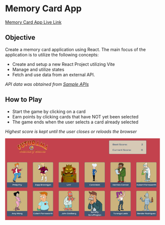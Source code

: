 # Memory Card App

[Memory Card App Live Link](https://memory-card-app-94p.pages.dev/)

## Objective

Create a memory card application using React. The main focus of the application is to utilize the following concepts:

- Create and setup a new React Project utilizing Vite
- Manage and utilize states
- Fetch and use data from an external API.

*API data was obtained from [Sample APIs](https://sampleapis.com)*

## How to Play

- Start the game by clicking on a card
- Earn points by clicking cards that have NOT yet been selected
- The game ends when the user selects a card already selected

*Highest score is kept until the user closes or reloads the browser*

![Memory card app](./public/app-screenshot.png)
